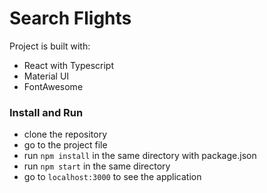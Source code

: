 # Search Flights

Project is built with:

- React with Typescript
- Material UI
- FontAwesome

### Install and Run

- clone the repository
- go to the project file
- run `npm install` in the same directory with package.json
- run `npm start` in the same directory
- go to `localhost:3000` to see the application
